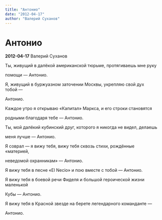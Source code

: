 ```yaml
---
title: "Антонио"
date: "2012-04-17"
author: "Валерий Суханов"
---
```


# Антонио

**2012-04-17** Валерий Суханов

Ты, живущий в далёкой американской тюрьме, протягиваешь мне руку

помощи — Антонио.

Я, живущий в буржуазном заточении Москвы, укрепляю свой дух тобой —

Антонио.

Каждое утро я открываю «Капитал» Маркса, и его строки становятся

родными благодаря тебе — Антонио.

Ты, мой далёкий кубинский друг, которого я никогда не видел, делаешь

меня лучше — Антонио.

Я соврал — я вижу тебя, вижу тебя сквозь стихи, рождённые «материей,

неведомой охранникам» — Антонио.

Я вижу тебя в песне «El Necio» и пою вместе с тобой — Антонио.

Я вижу тебя в боевой речи Фиделя и большой героической жизни маленькой

Кубы — Антонио.

Я вижу тебя в Красной звезде на берете легендарного команданте —

Антонио.